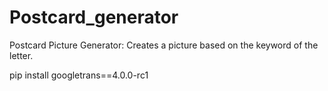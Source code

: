 # Postcard_generator
Postcard Picture Generator: Creates a picture based on the keyword of the letter.

pip install googletrans==4.0.0-rc1
